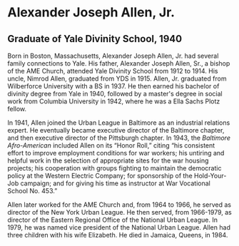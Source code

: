 # Alexander Joseph Allen, Jr.
## Graduate of Yale Divinity School, 1940

Born in Boston, Massachusetts, Alexander Joseph Allen, Jr. had several family connections to Yale. His father, Alexander Joseph Allen, Sr., a bishop of the AME Church, attended Yale Divinity School from 1912 to 1914. His uncle, Nimrod Allen, graduated from YDS in 1915. 
Allen, Jr. graduated from Wilberforce University with a BS in 1937. He then earned his bachelor of divinity degree from Yale in 1940, followed by a master's degree in social work from Columbia University in 1942, where he was a Ella Sachs Plotz fellow. 

In 1941, Allen joined the Urban League in Baltimore as an industrial relations expert. He eventually became executive director of the Baltimore chapter, and then executive director of the Pittsburgh chapter. In 1943, the *Baltimore Afro-American* included Allen on its “Honor Roll,” citing “his consistent effort to improve employment conditions for war workers; his untiring and helpful work in the selection of appropriate sites for the war housing projects; his cooperation with groups fighting to maintain the democratic policy at the Western Electric Company; for sponsorship of the Hold-Your-Job campaign; and for giving his time as instructor at War Vocational School No. 453.”

Allen later worked for the AME Church and, from 1964 to 1966, he served as director of the New York Urban League. He then served, from 1966-1979, as director of the Eastern Regional Office of the National Urban League. In 1979, he was named vice president of the National Urban League. Allen had three children with his wife Elizabeth. He died in Jamaica, Queens, in 1984.